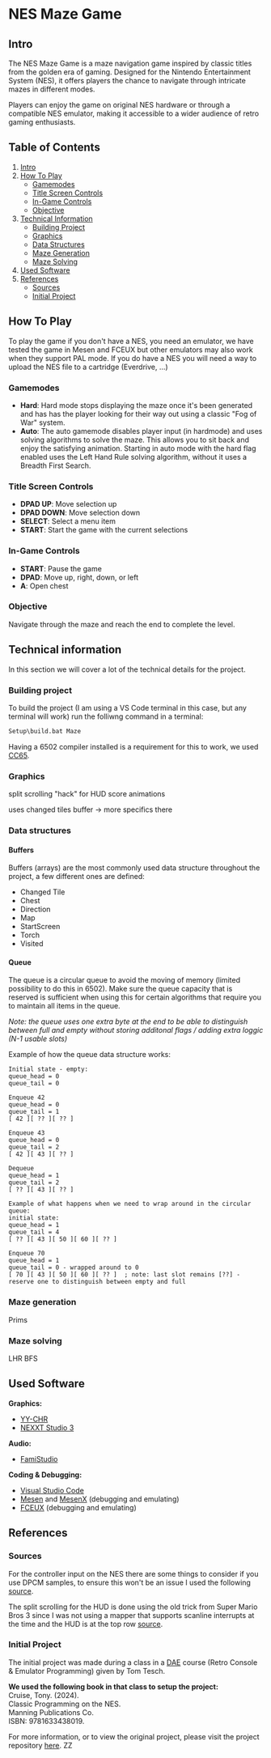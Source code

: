 # NES Maze Game

## Intro

The NES Maze Game is a maze navigation game inspired by classic titles from the golden era of gaming. Designed for the Nintendo Entertainment System (NES), it offers players the chance to navigate through intricate mazes in different modes.

Players can enjoy the game on original NES hardware or through a compatible NES emulator, making it accessible to a wider audience of retro gaming enthusiasts.

## Table of Contents
1. [Intro](#intro)
2. [How To Play](#how-to-play)
   - [Gamemodes](#gamemodes) 
   - [Title Screen Controls](#title-screen-controls)
   - [In-Game Controls](#in-game-controls)  
   - [Objective](#objective)  
3. [Technical Information](#technical-information)
   - [Building Project](#building-project)
   - [Graphics](#graphics)
   - [Data Structures](#data-structures)
   - [Maze Generation](#maze-generation)
   - [Maze Solving](#maze-solving)
4. [Used Software](#used-software)
5. [References](#references)  
   - [Sources](#sources)  
   - [Initial Project](#initial-project)  

## How To Play

To play the game if you don't have a NES, you need an emulator, we have tested the game in Mesen and FCEUX but other emulators may also work when they support PAL mode. If you do have a NES you will need a way to upload the NES file to a cartridge (Everdrive, ...)

### Gamemodes

- **Hard**: Hard mode stops displaying the maze once it's been generated and has has the player looking for their way out using a classic "Fog of War" system.
- **Auto**: The auto gamemode disables player input (in hardmode) and uses solving algorithms to solve the maze. This allows you to sit back and enjoy the satisfying animation. Starting in auto mode with the hard flag enabled uses the Left Hand Rule solving algorithm, without it uses a Breadth First Search.

### Title Screen Controls

- **DPAD UP**: Move selection up
- **DPAD DOWN**: Move selection down
- **SELECT**: Select a menu item
- **START**: Start the game with the current selections

### In-Game Controls

- **START**: Pause the game
- **DPAD**: Move up, right, down, or left
- **A**: Open chest

### Objective

Navigate through the maze and reach the end to complete the level.

## Technical information
In this section we will cover a lot of the technical details for the project.

### Building project
To build the project (I am using a VS Code terminal in this case, but any terminal will work) run the folliwng command in a terminal: 
```bash
Setup\build.bat Maze
```

Having a 6502 compiler installed is a requirement for this to work, we used [CC65](https://cc65.github.io/).

### Graphics
split scrolling "hack" for HUD
score
animations

uses changed tiles buffer -> more specifics there

### Data structures

#### Buffers
Buffers (arrays) are the most commonly used data structure throughout the project, a few different ones are defined:
- Changed Tile
- Chest
- Direction
- Map
- StartScreen
- Torch
- Visited

#### Queue
The queue is a circular queue to avoid the moving of memory (limited possibility to do this in 6502). Make sure the queue capacity that is reserved is sufficient when using this for certain algorithms that require you to maintain all items in the queue.

*Note: the queue uses one extra byte at the end to be able to distinguish between full and empty without storing additonal flags / adding extra loggic (N-1 usable slots)*

Example of how the queue data structure works: 
```text
Initial state - empty: 
queue_head = 0
queue_tail = 0

Enqueue 42
queue_head = 0
queue_tail = 1
[ 42 ][ ?? ][ ?? ]

Enqueue 43
queue_head = 0
queue_tail = 2
[ 42 ][ 43 ][ ?? ]

Dequeue 
queue_head = 1
queue_tail = 2
[ ?? ][ 43 ][ ?? ]

Example of what happens when we need to wrap around in the circular queue: 
initial state: 
queue_head = 1
queue_tail = 4
[ ?? ][ 43 ][ 50 ][ 60 ][ ?? ] 

Enqueue 70 
queue_head = 1 
queue_tail = 0 - wrapped around to 0
[ 70 ][ 43 ][ 50 ][ 60 ][ ?? ]  ; note: last slot remains [??] - reserve one to distinguish between empty and full
```

### Maze generation
Prims

### Maze solving
LHR
BFS

## Used Software
**Graphics:**
- [YY-CHR](https://wiki.vg-resource.com/YY-CHR)
- [NEXXT Studio 3](https://frankengraphics.itch.io/nexxt)

**Audio:**
- [FamiStudio](https://famistudio.org/)

**Coding & Debugging:**
- [Visual Studio Code](https://code.visualstudio.com/)
- [Mesen](https://www.mesen.ca/) and [MesenX](https://github.com/NovaSquirrel/Mesen-X) (debugging and emulating)
- [FCEUX](https://fceux.com/web/home.html) (debugging and emulating)

## References

### Sources

For the controller input on the NES there are some things to consider if you use DPCM samples, to ensure this won't be an issue I used the following [source](https://www.nesdev.org/wiki/Controller_reading_code).

The split scrolling for the HUD is done using the old trick from Super Mario Bros 3 since I was not using a mapper that supports scanline interrupts at the time and the HUD is at the top row [source](https://retrocomputing.stackexchange.com/questions/1898/how-can-i-create-a-split-scroll-effect-in-an-nes-game).

### Initial Project

The initial project was made during a class in a [DAE](https://www.digitalartsandentertainment.be/page/31/Game+Development) course (Retro Console & Emulator Programming) given by Tom Tesch.

**We used the following book in that class to setup the project:** </br>
Cruise, Tony. (2024). </br>
Classic Programming on the NES. </br>
Manning Publications Co.</br>
ISBN: 9781633438019.

For more information, or to view the original project, please visit the project repository [here](https://github.com/thegamingnobody/AssemblyMaze).
ZZ